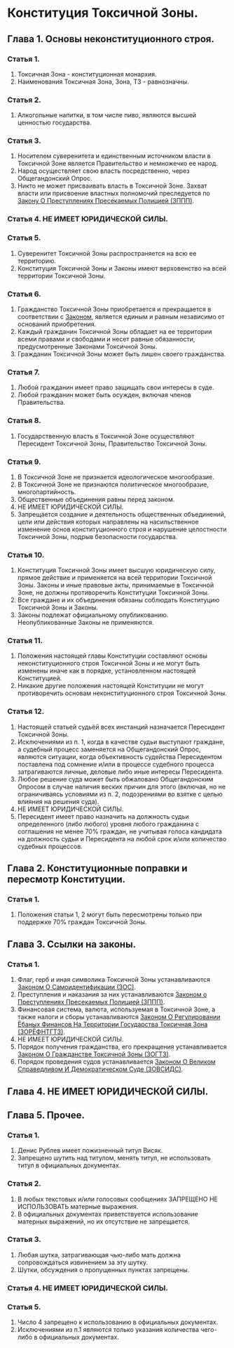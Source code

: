 # Конституция Токсичной Зоны.

## Глава 1. Основы неконституционного строя.

### Статья 1.

1. Токсичная Зона - конституционная монархия.
2. Наименования Токсичная Зона, Зона, ТЗ - равнозначны.

### Статья 2.

1. Алкогольные напитки, в том числе пиво, являются высшей ценностью государства.

### Статья 3.

1. Носителем суверенитета и единственным источником власти в Токсичной Зоне является Правительство и немножечко ее народ.
2. Народ осуществляет свою власть посредственно, через Общегандонский Опрос.
3. Никто не может присваивать власть в Токсичной Зоне. Захват власти или присвоение властных полномочий преследуется по [Закону О Преступлениях Пресекаемых Полицией (ЗППП)](Закон%20О%20Преступлениях%20Пресекаемых%20Полицией.md).

### Статья 4. НЕ ИМЕЕТ ЮРИДИЧЕСКОЙ СИЛЫ.

### Статья 5.

1. Суверенитет Токсичной Зоны распространяется на всю ее территорию.
2. Конституция Токсичной Зоны и Законы имеют верховенство на всей территории Токсичной Зоны.

### Статья 6.

1. Гражданство Токсичной Зоны приобретается и прекращается в соответствии с [Законом](Закон%20О%20Гражданстве%20Токсичной%20Зоны.md.md), является единым и равным независимо от оснований приобретения.
2. Каждый гражданин Токсичной Зоны обладает на ее территории всеми правами и свободами и несет равные обязанности, предусмотренные Законами Токсичной Зоны.
3. Гражданин Токсичной Зоны может быть лишен своего гражданства.

### Статья 7.

1. Любой гражданин имеет право защищать свои интересы в суде.
2. Любой гражданин может быть осужден, включая членов Правительства.

### Статья 8.

1. Государственную власть в Токсичной Зоне осуществляют Пересидент Токсичной Зоны, Правительство Токсичной Зоны.

### Статья 9.

1. В Токсичной Зоне не признается идеологическое многообразие.
2. В Токсичной Зоне не признаются политическое многообразие, многопартийность.
3. Общественные объединения равны перед законом.
4. НЕ ИМЕЕТ ЮРИДИЧЕСКОЙ СИЛЫ.
5. Запрещается создание и деятельность общественных объединений, цели или действия которых направлены на насильственное изменение основ конституционного строя и нарушение целостности Токсичной Зоны, подрыв безопасности государства.

### Статья 10.

1. Конституция Токсичной Зоны имеет высшую юридическую силу, прямое действие и применяется на всей территории Токсичной Зоны. Законы и иные правовые акты, принимаемые в Токсичной Зоне, не должны противоречить Конституции Токсичной Зоны.
2. Все граждане и их объединения обязаны соблюдать Конституцию Токсичной Зоны и Законы.
3. Законы подлежат официальному опубликованию. Неопубликованные Законы не применяются.

### Статья 11.

1. Положения настоящей главы Конституции составляют основы неконституционного строя Токсичной Зоны и не могут быть изменены иначе как в порядке, установленном настоящей Конституцией.
2. Никакие другие положения настоящей Конституции не могут противоречить основам неконституционного строя Токсичной Зоны.

### Статья 12.

1. Настоящей статьей судьёй всех инстанций назначается Пересидент Токсичной Зоны.
2. Исключениями из п. 1, когда в качестве судьи выступают граждане, а судебный процесс заменяется на Общегандонский Опрос, являются ситуации, когда объективность судейства Пересидентом поставлена под сомнение и/или в процессе судебного процесса затрагиваются личные, деловые либо иные интересы Пересидента.
3. Любое решение суда может быть обжаловано Общегандонским Опросом в случае наличия веских причин для этого (включая, но не ограничиваясь условиями из п. 2, подозрениями во взятке с целью влияния на решения суда).
4. НЕ ИМЕЕТ ЮРИДИЧЕСКОЙ СИЛЫ.
5. Пересидент имеет право назначить на должность судьи определенного (либо любого) уровня любого гражданина с соглашения не менее 70% граждан, не учитывая голоса кандидата на должность судьи и Пересидента на любой срок и/или количество судебных процессов.

## Глава 2. Конституционные поправки и пересмотр Конституции.

### Статья 1.

1. Положения статьи 1, 2 могут быть пересмотрены только при поддержке 70% граждан Токсичной Зоны.

## Глава 3. Ссылки на законы.

### Статья 1.

1. Флаг, герб и иная символика Токсичной Зоны устанавливаются [Законом О Самоидентификации (ЗОС)](Закон%20О%20Самоидентификации.md).
2. Преступления и наказания за них устанавливаются [Законом о Преступлениях Пресекаемых Полицией (ЗППП)](Закон%20О%20Преступлениях%20Пресекаемых%20Полицией.md).
3. Финансовая система, валюта, используемая в Токсичной Зоне, а также налоги и сборы устанавливаются [Законом О Регулировании Ёбаных Финансов На Территории Государства Токсичная Зона (ЗОРЁФНТГТЗ)](Закон%20О%20Регулировании%20Ёбаных%20Финансов%20На%20Территории%20Государства%20Токсичная%20Зона.md).
4. НЕ ИМЕЕТ ЮРИДИЧЕСКОЙ СИЛЫ.
5. Порядок получения гражданства, его прекращения устанавливается [Законом О Гражданстве Токсичной Зоны (ЗОГТЗ)](Закон%20О%20Гражданстве%20Токсичной%20Зоны.md.md).
6. Порядок проведения судов устанавливается [Законом О Великом Справедливом И Демократическом Суде (ЗОВСИДС)](Закон%20О%20Великом%20Справедливом%20И%20Демократическом%20Суде.md).

## Глава 4. НЕ ИМЕЕТ ЮРИДИЧЕСКОЙ СИЛЫ.

## Глава 5. Прочее.

### Статья 1.

1. Денис Рублев имеет пожизненный титул Висяк.
2. Запрещено шутить над титулом, менять титул, не использовать титул в официальных документах.

### Статья 2.

1. В любых текстовых и/или голосовых сообщениях ЗАПРЕЩЕНО НЕ ИСПОЛЬЗОВАТЬ матерные выражения.
2. В официальных документах приветствуется использование матерных выражений, но их отсутствие не запрещается.

### Статья 3.

1. Любая шутка, затрагивающая чью-либо мать должна сопровождаться извинением за эту шутку.
2. Шутки, обсуждения о пропущенных пунктах запрещены.

### Cтатья 4. НЕ ИМЕЕТ ЮРИДИЧЕСКОЙ СИЛЫ.

### Статья 5.

1. Число 4 запрещено к использованию в официальных документах.
2. Исключениями из п.1 являются только указания количества чего-либо в официальных документах.

